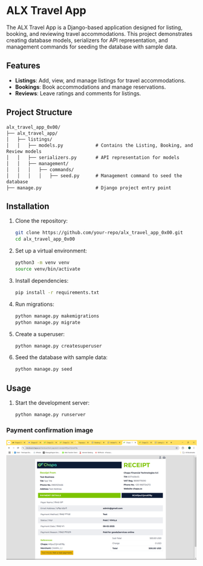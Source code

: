 # ALX Travel App

The ALX Travel App is a Django-based application designed for listing, booking, and reviewing travel accommodations. This project demonstrates creating database models, serializers for API representation, and management commands for seeding the database with sample data.

## Features

-   **Listings**: Add, view, and manage listings for travel accommodations.
-   **Bookings**: Book accommodations and manage reservations.
-   **Reviews**: Leave ratings and comments for listings.

## Project Structure

```
alx_travel_app_0x00/
├── alx_travel_app/
│   ├── listings/
│   │   ├── models.py            # Contains the Listing, Booking, and Review models
│   │   ├── serializers.py       # API representation for models
│   │   ├── management/
│   │   │   ├── commands/
│   │   │   │   ├── seed.py      # Management command to seed the database
├── manage.py                    # Django project entry point
```

## Installation

1. Clone the repository:

    ```bash
    git clone https://github.com/your-repo/alx_travel_app_0x00.git
    cd alx_travel_app_0x00
    ```

2. Set up a virtual environment:

    ```bash
    python3 -m venv venv
    source venv/bin/activate
    ```

3. Install dependencies:

    ```bash
    pip install -r requirements.txt
    ```

4. Run migrations:

    ```bash
    python manage.py makemigrations
    python manage.py migrate
    ```

5. Create a superuser:

    ```bash
    python manage.py createsuperuser
    ```

6. Seed the database with sample data:
    ```bash
    python manage.py seed
    ```

## Usage

1. Start the development server:
    ```bash
    python manage.py runserver
    ```

### Payment confirmation image
![Project Screenshot](./payment.png)
